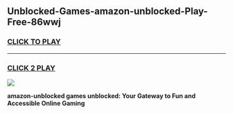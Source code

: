 
## Unblocked-Games-amazon-unblocked-Play-Free-86wwj
<h3>
<a href="https://premium76.site?title=amazon-unblocked&ref=23A">CLICK TO PLAY</a></h3>
<hr>

<h3>
<a href="https://premium76.site?title=amazon-unblocked&ref=23A">CLICK 2 PLAY</a>
  
</h3>

<a href="https://premium76.site?title=amazon-unblocked&ref=23A"><img src="https://clearcache.store/games.png"></a>


**amazon-unblocked games unblocked: Your Gateway to Fun and Accessible Online Gaming**
